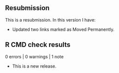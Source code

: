 ## Resubmission
This is a resubmission. In this version I have:

* Updated two links marked as Moved Permanently.

## R CMD check results

0 errors | 0 warnings | 1 note

* This is a new release.
